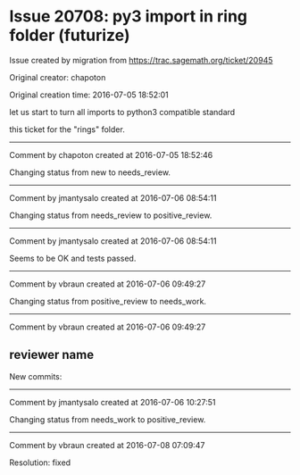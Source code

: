 # Issue 20708: py3 import in ring folder (futurize)

Issue created by migration from https://trac.sagemath.org/ticket/20945

Original creator: chapoton

Original creation time: 2016-07-05 18:52:01

let us start to turn all imports to python3 compatible standard

this ticket for the "rings" folder.


---

Comment by chapoton created at 2016-07-05 18:52:46

Changing status from new to needs_review.


---

Comment by jmantysalo created at 2016-07-06 08:54:11

Changing status from needs_review to positive_review.


---

Comment by jmantysalo created at 2016-07-06 08:54:11

Seems to be OK and tests passed.


---

Comment by vbraun created at 2016-07-06 09:49:27

Changing status from positive_review to needs_work.


---

Comment by vbraun created at 2016-07-06 09:49:27

reviewer name
----
New commits:


---

Comment by jmantysalo created at 2016-07-06 10:27:51

Changing status from needs_work to positive_review.


---

Comment by vbraun created at 2016-07-08 07:09:47

Resolution: fixed

